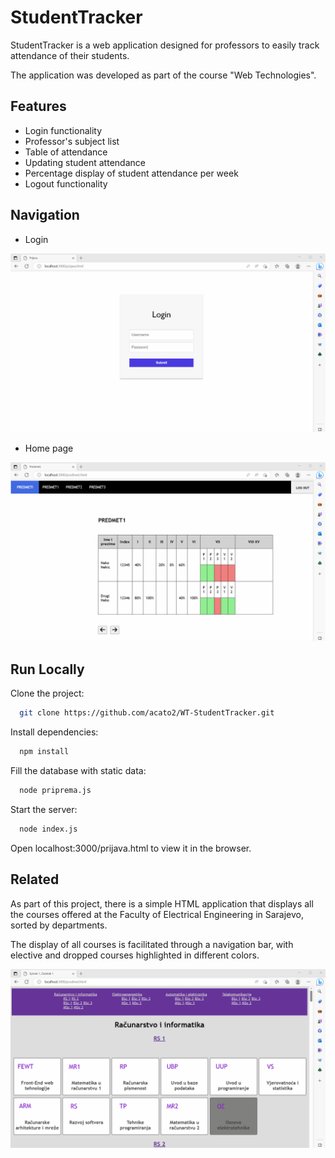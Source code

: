 # StudentTracker

StudentTracker is a web application designed for professors to easily track attendance of their students. 

The application was developed as part of the course "Web Technologies".


## Features

- Login functionality
- Professor's subject list
- Table of attendance
- Updating student attendance
- Percentage display of student attendance per week
- Logout functionality


## Navigation

- Login

![](https://github.com/acato2/WT-StudentTracker/blob/master/videos/login.gif)

- Home page

![](https://github.com/acato2/WT-StudentTracker/blob/master/videos/homepage.gif)



## Run Locally

Clone the project:

```bash
  git clone https://github.com/acato2/WT-StudentTracker.git
```

Install dependencies:

```bash
  npm install
```
Fill the database with static data:

```bash
  node priprema.js
```

Start the server:

```bash
  node index.js
```

Open localhost:3000/prijava.html to view it in the browser.


## Related

As part of this project, there is a simple HTML application that displays all the courses offered at the Faculty of Electrical Engineering in Sarajevo, sorted by departments. 

The display of all courses is facilitated through a navigation bar, with elective and dropped courses highlighted in different colors.


![](https://github.com/acato2/WT-StudentTracker/blob/master/videos/subjects.gif)

